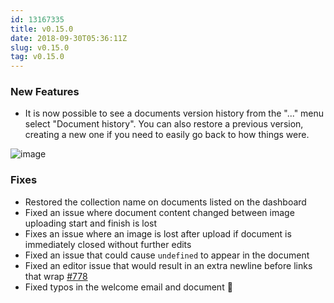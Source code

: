 ```yaml
---
id: 13167335
title: v0.15.0
date: 2018-09-30T05:36:11Z
slug: v0.15.0
tag: v0.15.0
---
```

    
### New Features

- It is now possible to see a documents version history from the "..." menu select "Document history". You can also restore a previous version, creating a new one if you need to easily go back to how things were.

![image](https://user-images.githubusercontent.com/380914/46253740-0c65a200-c438-11e8-84b3-760f87fac1cd.png)


### Fixes

- Restored the collection name on documents listed on the dashboard
- Fixed an issue where document content changed between image uploading start and finish is lost
- Fixes an issue where an image is lost after upload if document is immediately closed without further edits
- Fixed an issue that could cause `undefined` to appear in the document
- Fixed an editor issue that would result in an extra newline before links that wrap [#778](https://github.com/outline/outline/issues/778)
- Fixed typos in the welcome email and document 🙈 
      